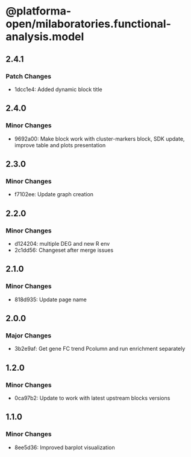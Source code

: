 # @platforma-open/milaboratories.functional-analysis.model

## 2.4.1

### Patch Changes

- 1dcc1e4: Added dynamic block title

## 2.4.0

### Minor Changes

- 9692a00: Make block work with cluster-markers block, SDK update, improve table and plots presentation

## 2.3.0

### Minor Changes

- f7102ee: Update graph creation

## 2.2.0

### Minor Changes

- d124204: multiple DEG and new R env
- 2c1dd56: Changeset after merge issues

## 2.1.0

### Minor Changes

- 818d935: Update page name

## 2.0.0

### Major Changes

- 3b2e9af: Get gene FC trend Pcolumn and run enrichment separately

## 1.2.0

### Minor Changes

- 0ca97b2: Update to work with latest upstream blocks versions

## 1.1.0

### Minor Changes

- 8ee5d36: Improved barplot visualization
